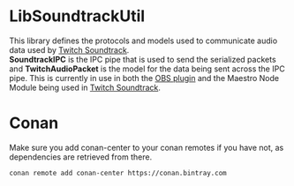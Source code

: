 # LibSoundtrackUtil
This library defines the protocols and models used to communicate audio data used by [Twitch Soundtrack](https://www.twitch.tv/broadcast/soundtrack).   
**SoundtrackIPC** is the IPC pipe that is used to send the serialized packets and **TwitchAudioPacket** is the model for the data being sent across the IPC pipe. This is currently in use in both the [OBS plugin](https://github.com/twitchtv/twitchsoundtrack-obs-plugin) and the Maestro Node Module being used in [Twitch Soundtrack](https://www.twitch.tv/broadcast/soundtrack).


# Conan 
Make sure you add conan-center to your conan remotes if you have not, as dependencies are retrieved from there.

```
conan remote add conan-center https://conan.bintray.com
```
